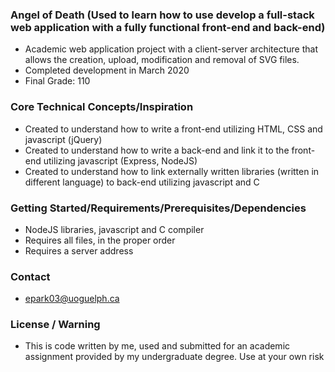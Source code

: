 ### Angel of Death (Used to learn how to use develop a full-stack web application with a fully functional front-end and back-end)

- Academic web application project with a client-server architecture that allows the creation, upload, modification and removal of SVG files.
- Completed development in March 2020
- Final Grade: 110

### Core Technical Concepts/Inspiration
- Created to understand how to write a front-end utilizing HTML, CSS and javascript (jQuery)
- Created to understand how to write a back-end and link it to the front-end utilizing javascript (Express, NodeJS)
- Created to understand how to link externally written libraries (written in different language) to back-end utilizing javascript and C

### Getting Started/Requirements/Prerequisites/Dependencies
- NodeJS libraries, javascript and C compiler
- Requires all files, in the proper order
- Requires a server address

### Contact
- epark03@uoguelph.ca

### License / Warning
- This is code written by me, used and submitted for an academic assignment provided by my undergraduate degree. Use at your own risk
